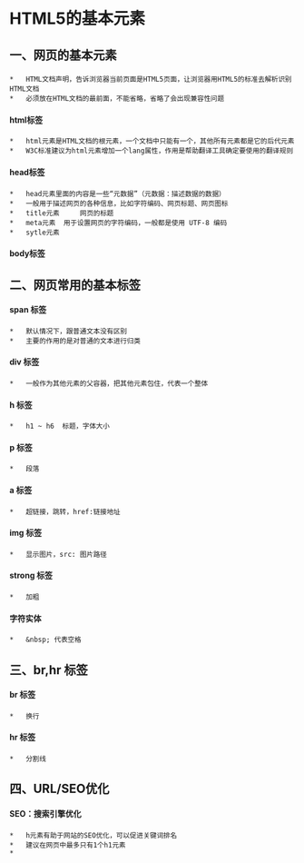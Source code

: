 # HTML5的基本元素
## 一、网页的基本元素
#### <!DOCTYPE html>
	* 	HTML文档声明，告诉浏览器当前页面是HTML5页面，让浏览器用HTML5的标准去解析识别HTML文档
	* 	必须放在HTML文档的最前面，不能省略，省略了会出现兼容性问题
#### html标签
	* 	html元素是HTML文档的根元素，一个文档中只能有一个，其他所有元素都是它的后代元素
	* 	W3C标准建议为html元素增加一个lang属性，作用是帮助翻译工具确定要使用的翻译规则
#### head标签
	*	head元素里面的内容是一些“元数据”（元数据：描述数据的数据）
	*	一般用于描述网页的各种信息，比如字符编码、网页标题、网页图标
	* 	title元素		网页的标题
	*	meta元素	用于设置网页的字符编码，一般都是使用 UTF-8 编码
	*	sytle元素
#### body标签	   	 
## 二、网页常用的基本标签
#### span 标签  	
	*	默认情况下，跟普通文本没有区别
	* 	主要的作用的是对普通的文本进行归类
#### div 标签  	
	*	一般作为其他元素的父容器，把其他元素包住，代表一个整体
#### h 标签
	*	h1 ~ h6  标题，字体大小
#### p 标签
	*	段落
#### a 标签
	*	超链接，跳转，href:链接地址
#### img 标签
	*	显示图片，src: 图片路径
#### strong 标签  	
	*	加粗
#### 字符实体  	
	*	&nbsp; 代表空格
## 三、br,hr 标签
#### br 标签
	*	换行
#### hr 标签
	*	分割线
## 四、URL/SEO优化
#### SEO：搜索引擎优化
	*	h元素有助于网站的SEO优化，可以促进关键词排名
	* 	建议在网页中最多只有1个h1元素
	*  	 